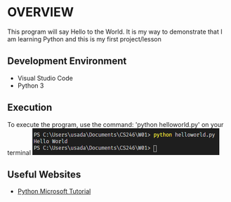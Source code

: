 # OVERVIEW
This program will say Hello to the World. It is my way to 
demonstrate that I am learning Python and this is my first project/lesson

## Development Environment

* Visual Studio Code
* Python 3

## Execution

To execute the program, use the command: 'python helloworld.py' on your terminal
![Program Screenshot Displaying Hello World on terminal](screenshot.PNG)

## Useful Websites

* [Python Microsoft Tutorial](https://www.youtube.com/watch?v=jFCNu1-Xdsw)